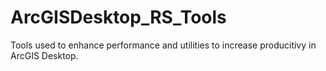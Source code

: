 # ArcGISDesktop_RS_Tools

Tools used to enhance performance and utilities to increase producitivy in ArcGIS Desktop.
